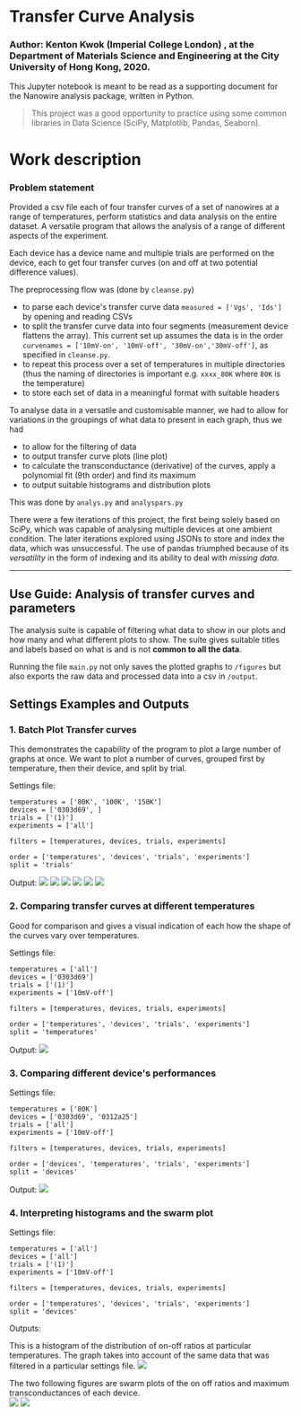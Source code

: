# Transfer Curve Analysis

### Author: Kenton Kwok (Imperial College London) , at the Department of Materials Science and Engineering at the City University of Hong Kong, 2020.

This Jupyter notebook is meant to be read as a supporting document for the Nanowire analysis package, written in Python.

> This project was a good opportunity to practice using some common libraries in Data Science (SciPy, Matplotlib, Pandas, Seaborn).

# Work description

### Problem statement

Provided a csv file each of four transfer curves of a set of nanowires at a range of temperatures, perform statistics and data analysis on the entire dataset. A versatile program that allows the analysis of a range of different aspects of the experiment.

Each device has a device name and multiple trials are performed on the device, each to get four transfer curves (on and off at two potential difference values).

The preprocessing flow was (done by `cleanse.py`)

-   to parse each device's transfer curve data `measured = ['Vgs', 'Ids']` by opening and reading CSVs
-   to split the transfer curve data into four segments (measurement device flattens the array). This current set up assumes the data is in the order `curvenames = ['10mV-on', '10mV-off', '30mV-on','30mV-off']`, as specified in `cleanse.py`.
-   to repeat this process over a set of temperatures in multiple directories (thus the naming of directories is important e.g. `xxxx_80K` where `80K` is the temperature)
-   to store each set of data in a meaningful format with suitable headers

To analyse data in a versatile and customisable manner, we had to allow for variations in the groupings of what data to present in each graph, thus we had

-   to allow for the filtering of data
-   to output transfer curve plots (line plot)
-   to calculate the transconductance (derivative) of the curves, apply a polynomial fit (9th order) and find its maximum
-   to output suitable histograms and distribution plots

This was done by `analys.py` and `analyspars.py`

There were a few iterations of this project, the first being solely based on SciPy, which was capable of analysing multiple devices at one ambient condition. The later iterations explored using JSONs to store and index the data, which was unsuccessful. The use of pandas triumphed because of its _versatility_ in the form of indexing and its ability to deal with _missing data_.

* * *

## Use Guide: Analysis of transfer curves and parameters

The analysis suite is capable of filtering what data to show in our plots and how many and what different plots to show. The suite gives suitable titles and labels based on what is and is not **common to all the data**.

Running the file `main.py` not only saves the plotted graphs to `/figures` but also exports the raw data and processed data into a csv in `/output`.

## Settings Examples and Outputs

### 1. Batch Plot Transfer curves

This demonstrates the capability of the program to plot a large number of graphs at once. We want to plot a number of curves, grouped first by temperature, then their device, and split by trial.

Settings file:

    temperatures = ['80K', '100K', '150K']
    devices = ['0303d69', ]
    trials = ['(1)']
    experiments = ['all']

    filters = [temperatures, devices, trials, experiments]

    order = ['temperatures', 'devices', 'trials', 'experiments']
    split = 'trials'

Output:
  ![](./imgs/1_1.png)
  ![](./imgs/1_2.png)
  ![](./imgs/1_3.png)
  ![](./imgs/1_4.png)
  ![](./imgs/1_5.png)
  ![](./imgs/1_6.png)

### 2. Comparing transfer curves at different temperatures

Good for comparison and gives a visual indication of each how the shape of the curves vary over temperatures.

Settings file:

    temperatures = ['all']
    devices = ['0303d69']
    trials = ['(1)']
    experiments = ['10mV-off']

    filters = [temperatures, devices, trials, experiments]

    order = ['temperatures', 'devices', 'trials', 'experiments']
    split = 'temperatures'

Output:
  ![](./imgs/2_1.png)

### 3. Comparing different device's performances

Settings file:

    temperatures = ['80K']
    devices = ['0303d69', '0312a25']
    trials = ['all']
    experiments = ['10mV-off']

    filters = [temperatures, devices, trials, experiments]

    order = ['devices', 'temperatures', 'trials', 'experiments']
    split = 'devices'

Output:
  ![](./imgs/3_1.png)

### 4. Interpreting histograms and the swarm plot


Settings file:

    temperatures = ['all']
    devices = ['all']
    trials = ['(1)']
    experiments = ['10mV-off']

    filters = [temperatures, devices, trials, experiments]

    order = ['temperatures', 'devices', 'trials', 'experiments']
    split = 'devices'

Outputs:

This is a histogram of the distribution of on-off ratios at particular temperatures. The graph takes into account of the same data that was filtered in a particular settings file.
  ![](./imgs/4_1.png)

The two following figures are swarm plots of the on off ratios and maximum transconductances of each device.   
  ![](./imgs/4_2.png)
  ![](./imgs/4_3.png)
